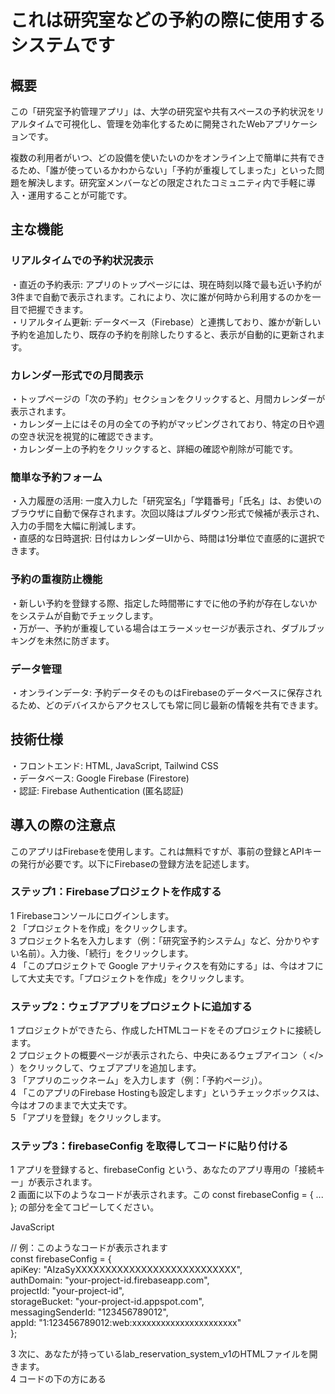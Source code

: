 # これは研究室などの予約の際に使用するシステムです





## 概要
この「研究室予約管理アプリ」は、大学の研究室や共有スペースの予約状況をリアルタイムで可視化し、管理を効率化するために開発されたWebアプリケーションです。

複数の利用者がいつ、どの設備を使いたいのかをオンライン上で簡単に共有できるため、「誰が使っているかわからない」「予約が重複してしまった」といった問題を解決します。研究室メンバーなどの限定されたコミュニティ内で手軽に導入・運用することが可能です。



## 主な機能
### リアルタイムでの予約状況表示
・直近の予約表示: アプリのトップページには、現在時刻以降で最も近い予約が3件まで自動で表示されます。これにより、次に誰が何時から利用するのかを一目で把握できます。  
・リアルタイム更新: データベース（Firebase）と連携しており、誰かが新しい予約を追加したり、既存の予約を削除したりすると、表示が自動的に更新されます。  
  
### カレンダー形式での月間表示
・トップページの「次の予約」セクションをクリックすると、月間カレンダーが表示されます。  
・カレンダー上にはその月の全ての予約がマッピングされており、特定の日や週の空き状況を視覚的に確認できます。  
・カレンダー上の予約をクリックすると、詳細の確認や削除が可能です。  

### 簡単な予約フォーム
・入力履歴の活用: 一度入力した「研究室名」「学籍番号」「氏名」は、お使いのブラウザに自動で保存されます。次回以降はプルダウン形式で候補が表示され、入力の手間を大幅に削減します。  
・直感的な日時選択: 日付はカレンダーUIから、時間は1分単位で直感的に選択できます。  

### 予約の重複防止機能
・新しい予約を登録する際、指定した時間帯にすでに他の予約が存在しないかをシステムが自動でチェックします。  
・万が一、予約が重複している場合はエラーメッセージが表示され、ダブルブッキングを未然に防ぎます。  

### データ管理
・オンラインデータ: 予約データそのものはFirebaseのデータベースに保存されるため、どのデバイスからアクセスしても常に同じ最新の情報を共有できます。  



## 技術仕様
・フロントエンド: HTML, JavaScript, Tailwind CSS  
・データベース: Google Firebase (Firestore)  
・認証: Firebase Authentication (匿名認証)  



## 導入の際の注意点
このアプリはFirebaseを使用します。これは無料ですが、事前の登録とAPIキーの発行が必要です。以下にFirebaseの登録方法を記述します。  

### ステップ1：Firebaseプロジェクトを作成する
1 Firebaseコンソールにログインします。   
2 「プロジェクトを作成」をクリックします。  
3 プロジェクト名を入力します（例：「研究室予約システム」など、分かりやすい名前）。入力後、「続行」をクリックします。  
4 「このプロジェクトで Google アナリティクスを有効にする」は、今はオフにして大丈夫です。「プロジェクトを作成」をクリックします。  

### ステップ2：ウェブアプリをプロジェクトに追加する
1 プロジェクトができたら、作成したHTMLコードをそのプロジェクトに接続します。  
2 プロジェクトの概要ページが表示されたら、中央にあるウェブアイコン（ </> ）をクリックして、ウェブアプリを追加します。  
3 「アプリのニックネーム」を入力します（例：「予約ページ」）。  
4 「このアプリのFirebase Hostingも設定します」というチェックボックスは、今はオフのままで大丈夫です。  
5 「アプリを登録」をクリックします。  

### ステップ3：firebaseConfig を取得してコードに貼り付ける
1 アプリを登録すると、firebaseConfig という、あなたのアプリ専用の「接続キー」が表示されます。  
2 画面に以下のようなコードが表示されます。この const firebaseConfig = { ... }; の部分を全てコピーしてください。  

JavaScript

// 例：このようなコードが表示されます  
const firebaseConfig = {  
  apiKey: "AIzaSyXXXXXXXXXXXXXXXXXXXXXXXXXXX",  
  authDomain: "your-project-id.firebaseapp.com",  
  projectId: "your-project-id",  
  storageBucket: "your-project-id.appspot.com",  
  messagingSenderId: "123456789012",  
  appId: "1:123456789012:web:xxxxxxxxxxxxxxxxxxxxxx"  
};  


3 次に、あなたが持っているlab_reservation_system_v1のHTMLファイルを開きます。  
4 コードの下の方にある <script type="module"> タグ内を探し、以下の行を見つけます。  

JavaScript  

const firebaseConfig = typeof __firebase_config !== 'undefined' ? JSON.parse(__firebase_config) : { apiKey: "YOUR_API_KEY", authDomain: "YOUR_AUTH_DOMAIN", projectId: "YOUR_PROJECT_ID" };  
この行の { apiKey: "YOUR_API_KEY", ... } の部分を、先ほどコピーしたあなた自身の firebaseConfig の {...} の中身に置き換えます。  

修正後の例：  

JavaScript  

const firebaseConfig = typeof __firebase_config !== 'undefined' ? JSON.parse(__firebase_config) : {  
  apiKey: "AIzaSyXXXXXXXXXXXXXXXXXXXXXXXXXXX",  
  authDomain: "your-project-id.firebaseapp.com",  
  projectId: "your-project-id",  
  storageBucket: "your-project-id.appspot.com",  
  messagingSenderId: "123456789012",  
  appId: "1:123456789012:web:xxxxxxxxxxxxxxxxxxxxxx"  
};  

5 これで、あなたのHTMLファイルがFirebaseプロジェクトと通信できるようになります。  

### ステップ4：Firestoreデータベースを有効にする
1 予約データを保存するためのデータベースを準備します。  
2 Firebaseコンソールの左側のメニューから「ビルド」>「Firestore Database」を選択します。  
3 「データベースの作成」ボタンをクリックします。  
4 「テストモードで開始」を選択し、「次へ」をクリックします。  
5 テストモードにすると、誰でもデータベースの読み書きができてしまいます。まずは動作確認のためにこの設定にしますが、本格的に運用する際はセキュリティルールを見直すことをお勧めします。  
6 ロケーションを選択します。asia-northeast1 (東京) など、近い場所を選ぶと良いでしょう。  
7 「有効にする」をクリックします。データベースが作成されます。  

### ステップ5：匿名認証を有効にする
1 このアプリは、ユーザーがログインしなくても使えるように「匿名認証」という仕組みを使っています。これを有効にする必要があります。  
2 Firebaseコンソールの左側のメニューから「ビルド」>「Authentication」を選択します。  
3 「始める」ボタンをクリックします。  
4 「Sign-in method」タブをクリックします。  
5 プロバイダのリストから「匿名」をクリックします。  
6 「有効にする」のスイッチをオンにして、「保存」をクリックします。　　

